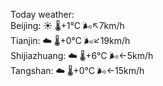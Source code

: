 Today weather:  
Beijing: ☀️   🌡️+1°C 🌬️↖7km/h  
Tianjin: ☁️   🌡️+0°C 🌬️↙19km/h  
Shijiazhuang: ☁️   🌡️+6°C 🌬️←5km/h  
Tangshan: ☁️   🌡️+0°C 🌬️←15km/h  
